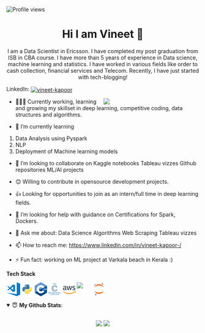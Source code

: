 ![Profile views](https://gpvc.arturio.dev/vin725k)

<h1 align="center">Hi I am Vineet 👋</h1>
<p align="center">
I am a Data Scientist in Ericsson. I have completed my post graduation from ISB in CBA course. I have more than 5 years of experience in Data science, machine learning and statistics. I have worked in various fields like order to cash collection, financial services and Telecom. Recently, I have just started with tech-blogging!

LinkedIn: <a href=https://www.linkedin.com/in/vineet-kapoor-/ target="blank"><img align="center" src=https://cdn.jsdelivr.net/npm/simple-icons@3.0.1/icons/linkedin.svg alt="vineet-kapoor" height="20" width="20" /></a>
</p>

<img src="https://i.giphy.com/media/KzJkzjggfGN5Py6nkT/200.webp" width="250" align = "right">

- 👨🏽‍💻 Currently working, learning and growing my skillset in deep learning, competitive coding, data structures and algorithms.

- 🌱 I’m currently learning 
1. Data Analysis using Pyspark
2. NLP
3. Deployment of Machine learning models

- 👯 I’m looking to collaborate on 
Kaggle notebooks
Tableau vizzes
Github repositories
ML/AI projects

- 😊 Willing to contribute in opensource development projects.

- 👍 Looking for opportunities to join as an intern/full time in deep learning fields.

- 🤔 I’m looking for help with guidance on Certifications for Spark, Dockers. 


- 💬 Ask me about:
Data Science Algorithms
Web Scraping
Tableau vizzes

- 📫 How to reach me:
https://www.linkedin.com/in/vineet-kapoor-/

- ⚡ Fun fact: working on ML project at Varkala beach in Kerala :)   

<b>Tech Stack</b>

<img align="left" alt="Visual Studio Code" width="36px" src="https://raw.githubusercontent.com/github/explore/80688e429a7d4ef2fca1e82350fe8e3517d3494d/topics/visual-studio-code/visual-studio-code.png" />  <img align="left" width="36px" src="https://raw.githubusercontent.com/github/explore/80688e429a7d4ef2fca1e82350fe8e3517d3494d/topics/python/python.png" />  <img align="left" width="36px" src="https://raw.githubusercontent.com/github/explore/80688e429a7d4ef2fca1e82350fe8e3517d3494d/topics/cpp/cpp.png" />  <img align="left" width="36px" src="https://raw.githubusercontent.com/github/explore/80688e429a7d4ef2fca1e82350fe8e3517d3494d/topics/c/c.png" />  <img align="left" width="40px" src="https://raw.githubusercontent.com/github/explore/fbceb94436312b6dacde68d122a5b9c7d11f9524/topics/aws/aws.png" />  <img align="left" width="40px" src="https://pytorch.org/assets/images/pytorch-logo.png" /> <img align="left" width="36px" src="https://raw.githubusercontent.com/github/explore/80688e429a7d4ef2fca1e82350fe8e3517d3494d/topics/jupyter-notebook/jupyter-notebook.png" /> 

<br>
<br/>
<br>


<details open>
 <summary> 😇 <b>My Github Stats</b>: </summary>

<br>

<p align = "center">
  <img src="https://github-readme-stats.vercel.app/api?username=vin725k&&show_icons=true&title_color=ffffff&icon_color=bb2acf&text_color=daf7dc&bg_color=151515">
  <img src = "https://github-readme-stats.vercel.app/api/top-langs/?username=pr2tik1&hide=css,java,html&theme=tokyonight">
</p>

</details>
